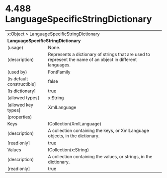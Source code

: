 <html dir="LTR" xmlns:mshelp="http://msdn.microsoft.com/mshelp" xmlns:ddue="http://ddue.schemas.microsoft.com/authoring/2003/5" xmlns:xlink="http://www.w3.org/1999/xlink" xmlns:tool="http://www.microsoft.com/tooltip">

<body>
 <input type="hidden" id="userDataCache" class="userDataStyle">
 <input type="hidden" id="hiddenScrollOffset">
 <img id="dropDownImage" style="display:none; height:0; width:0;" src="../local/drpdown.gif">
 <img id="dropDownHoverImage" style="display:none; height:0; width:0;" src="../local/drpdown_orange.gif">
 <img id="collapseImage" style="display:none; height:0; width:0;" src="../local/collapse.gif">
 <img id="expandImage" style="display:none; height:0; width:0;" src="../local/exp.gif">
 <img id="collapseAllImage" style="display:none; height:0; width:0;" src="../local/collall.gif">
 <img id="expandAllImage" style="display:none; height:0; width:0;" src="../local/expall.gif">
 <img id="copyImage" style="display:none; height:0; width:0;" src="../local/copycode.gif">
 <img id="copyHoverImage" style="display:none; height:0; width:0;" src="../local/copycodeHighlight.gif">
 <div id="header"><h1 class="heading">4.488 LanguageSpecificStringDictionary</h1></div>

 <div id="mainSection">
 <div id="mainBody">
 <div id="allHistory" class="saveHistory" onsave="saveAll()" onload="loadAll()"></div>
 <p xmlns:wsd="http://wsdev.schemas.microsoft.com/authoring/2008/2" xmlns:msxsl="urn:schemas-microsoft-com:xslt" xmlns:script="urn:script" xmlns:build="urn:build">
 </p>
 <div id="sectionSection0" class="section" name="collapseableSection">
 <content xmlns="http://ddue.schemas.microsoft.com/authoring/2003/5" xmlns:wsd="http://wsdev.schemas.microsoft.com/authoring/2008/2" xmlns:msxsl="urn:schemas-microsoft-com:xslt" xmlns:script="urn:script" xmlns:build="urn:build">
 </content>
 </div>
 <div id="sectionSection1" class="section" name="collapseableSection">
 <content xmlns="http://ddue.schemas.microsoft.com/authoring/2003/5" xmlns:wsd="http://wsdev.schemas.microsoft.com/authoring/2008/2" xmlns:msxsl="urn:schemas-microsoft-com:xslt" xmlns:script="urn:script" xmlns:build="urn:build">
 <table class="ProtocolAuthoredTable" xmlns="">
 <tr><td colspan="2">
<mshelp:link keywords="86913f34-aa06-4c94-9f09-83936a822fd8" tabindex="0">x:Object</mshelp:link> &gt; <mshelp:link keywords="c2637d59-fbfa-4b15-94ce-c1e791b970b3" tabindex="0">LanguageSpecificStringDictionary</mshelp:link> </td>
 </tr>
 <tr><td colspan="2">
 <b>
LanguageSpecificStringDictionary </b>
 </td>
 </tr>
 <tr><td><div class="indent0">(usage)</div></td>
 <td>None. </td>
 </tr>
 <tr><td><div class="indent0">(description)</div></td>
 <td>Represents a dictionary of strings that are used to represent the name of an object in different languages. </td>
 </tr>
 <tr><td><div class="indent0">(used by)</div></td>
 <td><mshelp:link keywords="229bf157-d69c-4d19-9a71-1d11f72c0d11" tabindex="0">FontFamily</mshelp:link> </td>
 </tr>
 <tr><td><div class="indent0">[is default constructible]</div></td>
 <td>false </td>
 </tr>
 <tr><td><div class="indent0">[is dictionary]</div></td>
 <td>true </td>
 </tr>
 <tr><td><div class="indent0">[allowed types]</div></td>
 <td><mshelp:link keywords="9defda5a-685e-4b5a-9b63-e97e2b4184ee" tabindex="0">x:String</mshelp:link> </td>
 </tr>
 <tr><td><div class="indent0">[allowed key types]</div></td>
 <td><mshelp:link keywords="7af4496b-fa97-4a5e-b56c-745e8f9e49cb" tabindex="0">XmlLanguage</mshelp:link> </td>
 </tr>
 <tr><td><div class="indent0">(properties)</div></td>
 <td> </td>
 </tr>
 <tr><td><div class="indent2">Keys</div></td>
 <td><mshelp:link keywords="54effda4-defa-496b-9df4-e6ae152e4a96" tabindex="0">ICollection</mshelp:link>(<mshelp:link keywords="7af4496b-fa97-4a5e-b56c-745e8f9e49cb" tabindex="0">XmlLanguage</mshelp:link>) </td>
 </tr>
 <tr><td><div class="indent4">(description)</div></td>
 <td>A collection containing the keys, or XmlLanguage objects, in the dictionary. </td>
 </tr>
 <tr><td><div class="indent4">[read only]</div></td>
 <td>true </td>
 </tr>
 <tr><td><div class="indent2">Values</div></td>
 <td><mshelp:link keywords="54effda4-defa-496b-9df4-e6ae152e4a96" tabindex="0">ICollection</mshelp:link>(<mshelp:link keywords="9defda5a-685e-4b5a-9b63-e97e2b4184ee" tabindex="0">x:String</mshelp:link>) </td>
 </tr>
 <tr><td><div class="indent4">(description)</div></td>
 <td>A collection containing the values, or strings, in the dictionary. </td>
 </tr>
 <tr><td><div class="indent4">[read only]</div></td>
 <td>true </td>
 </tr>
</table>
 </content>
 </div>
 <!--[if gte IE 5]>
 <tool:tip element="languageFilterToolTip" avoidmouse="false"/>
 <![endif]-->
 </div>
 <a name="feedback"></a><span></span>
 </div>
</body></html>
